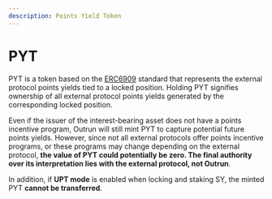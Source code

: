 ```yaml
---
description: Points Yield Token
---
```


# PYT

PYT is a token based on the [ERC6909](https://eips.ethereum.org/EIPS/eip-6909) standard that represents the external protocol points yields tied to a locked position. Holding PYT signifies ownership of all external protocol points yields generated by the corresponding locked position.

Even if the issuer of the interest-bearing asset does not have a points incentive program, Outrun will still mint PYT to capture potential future points yields. However, since not all external protocols offer points incentive programs, or these programs may change depending on the external protocol, **the value of PYT could potentially be zero. The final authority over its interpretation lies with the external protocol, not Outrun**.

In addition, if **UPT mode** is enabled when locking and staking SY, the minted PYT **cannot be transferred**.
